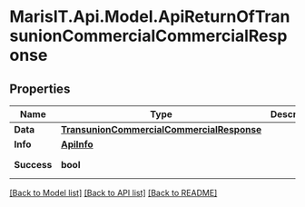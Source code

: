 
# MarisIT.Api.Model.ApiReturnOfTransunionCommercialCommercialResponse

## Properties

Name | Type | Description | Notes
------------ | ------------- | ------------- | -------------
**Data** | [**TransunionCommercialCommercialResponse**](TransunionCommercialCommercialResponse.md) |  | [optional] 
**Info** | [**ApiInfo**](ApiInfo.md) |  | [optional] 
**Success** | **bool** |  | [optional] [readonly] 

[[Back to Model list]](../README.md#documentation-for-models)
[[Back to API list]](../README.md#documentation-for-api-endpoints)
[[Back to README]](../README.md)

